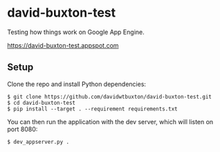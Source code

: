 david-buxton-test
=================

Testing how things work on Google App Engine.

https://david-buxton-test.appspot.com


Setup
-----

Clone the repo and install Python dependencies:

    $ git clone https://github.com/davidwtbuxton/david-buxton-test.git
    $ cd david-buxton-test
    $ pip install --target . --requirement requirements.txt

You can then run the application with the dev server, which will listen on port 8080:

    $ dev_appserver.py .

